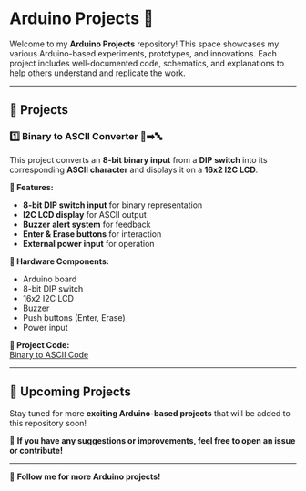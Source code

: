 # Arduino Projects 🚀  

Welcome to my **Arduino Projects** repository! This space showcases my various Arduino-based experiments, prototypes, and innovations. Each project includes well-documented code, schematics, and explanations to help others understand and replicate the work.  

---

## 📌 Projects  

### 1️⃣ Binary to ASCII Converter 🔢➡️🔤  

This project converts an **8-bit binary input** from a **DIP switch** into its corresponding **ASCII character** and displays it on a **16x2 I2C LCD**.  

**🔹 Features:**  
- **8-bit DIP switch input** for binary representation  
- **I2C LCD display** for ASCII output  
- **Buzzer alert system** for feedback  
- **Enter & Erase buttons** for interaction  
- **External power input** for operation  

**🔹 Hardware Components:**  
- Arduino board  
- 8-bit DIP switch  
- 16x2 I2C LCD  
- Buzzer  
- Push buttons (Enter, Erase)  
- Power input  

**🔹 Project Code:**  
[Binary to ASCII Code](./001_Binary_to_ASCII/Binary_to_ASCII.ino)  

---

## 🚀 Upcoming Projects  
Stay tuned for more **exciting Arduino-based projects** that will be added to this repository soon!  

📌 **If you have any suggestions or improvements, feel free to open an issue or contribute!**  

---


🔗 **Follow me for more Arduino projects!**  


